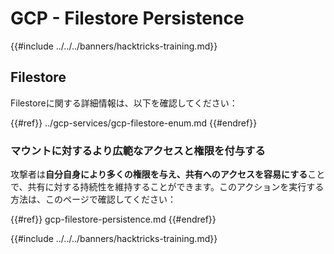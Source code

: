 # GCP - Filestore Persistence

{{#include ../../../banners/hacktricks-training.md}}

## Filestore

Filestoreに関する詳細情報は、以下を確認してください：

{{#ref}}
../gcp-services/gcp-filestore-enum.md
{{#endref}}

### マウントに対するより広範なアクセスと権限を付与する

攻撃者は**自分自身により多くの権限を与え、共有へのアクセスを容易にする**ことで、共有に対する持続性を維持することができます。このアクションを実行する方法は、このページで確認してください：

{{#ref}}
gcp-filestore-persistence.md
{{#endref}}

{{#include ../../../banners/hacktricks-training.md}}
